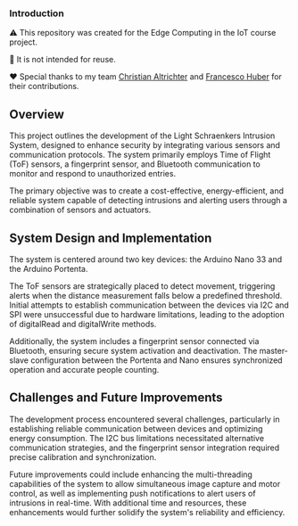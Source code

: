 ### Introduction

:warning: This repository was created for the Edge Computing in the IoT course project.

:no_entry_sign: It is not intended for reuse.

:heart: Special thanks to my team [Christian Altrichter](https://github.com/Altricch) and [Francesco Huber](https://github.com/Frakk0) for their contributions.

## Overview

This project outlines the development of the Light Schraenkers Intrusion System, designed to enhance security by integrating various sensors and communication protocols. 
The system primarily employs Time of Flight (ToF) sensors, a fingerprint sensor, and Bluetooth communication to monitor and respond to unauthorized entries. 

The primary objective was to create a cost-effective, energy-efficient, and reliable system capable of detecting intrusions and alerting users through a combination of sensors and actuators.

## System Design and Implementation

The system is centered around two key devices: the Arduino Nano 33 and the Arduino Portenta.

The ToF sensors are strategically placed to detect movement, triggering alerts when the distance measurement falls below a predefined threshold. 
Initial attempts to establish communication between the devices via I2C and SPI were unsuccessful due to hardware limitations, leading to the adoption of digitalRead and digitalWrite methods. 

Additionally, the system includes a fingerprint sensor connected via Bluetooth, ensuring secure system activation and deactivation. 
The master-slave configuration between the Portenta and Nano ensures synchronized operation and accurate people counting.

## Challenges and Future Improvements

The development process encountered several challenges, particularly in establishing reliable communication between devices and optimizing energy consumption. 
The I2C bus limitations necessitated alternative communication strategies, and the fingerprint sensor integration required precise calibration and synchronization. 

Future improvements could include enhancing the multi-threading capabilities of the system to allow simultaneous image capture and motor control, as well as implementing push notifications to alert users of intrusions in real-time. 
With additional time and resources, these enhancements would further solidify the system's reliability and efficiency.
